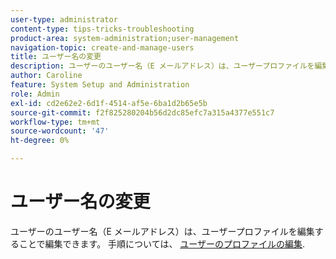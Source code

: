 ```yaml
---
user-type: administrator
content-type: tips-tricks-troubleshooting
product-area: system-administration;user-management
navigation-topic: create-and-manage-users
title: ユーザー名の変更
description: ユーザーのユーザー名（E メールアドレス）は、ユーザープロファイルを編集することで編集できます。
author: Caroline
feature: System Setup and Administration
role: Admin
exl-id: cd2e62e2-6d1f-4514-af5e-6ba1d2b65e5b
source-git-commit: f2f825280204b56d2dc85efc7a315a4377e551c7
workflow-type: tm+mt
source-wordcount: '47'
ht-degree: 0%

---
```


# ユーザー名の変更

ユーザーのユーザー名（E メールアドレス）は、ユーザープロファイルを編集することで編集できます。 手順については、 [ユーザーのプロファイルの編集](../../../administration-and-setup/add-users/create-and-manage-users/edit-a-users-profile.md).
